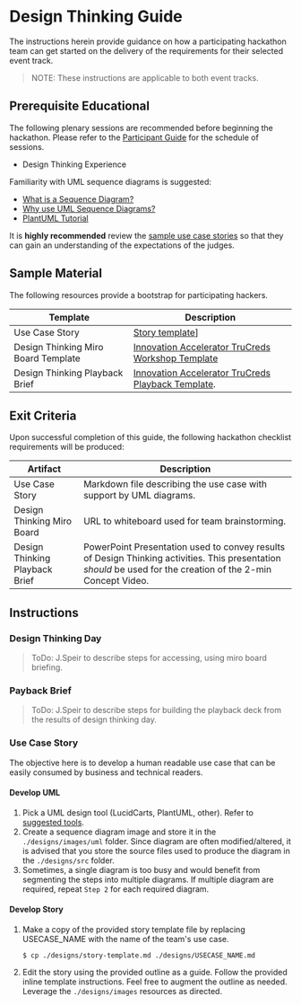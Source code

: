 # Design Thinking Guide

The instructions herein provide guidance on how a participating hackathon team can get started on the delivery of the requirements for their selected event track. 

>NOTE: These instructions are applicable to both event tracks.
## Prerequisite Educational

The following plenary sessions are recommended before beginning the hackathon. Please refer to the [Participant Guide](https://www.notion.so/angelhack/TruCreds-Hack-A-Digital-Trust-Hackathon-7e74d78809fb4a56bb9f898b48007464) for the schedule of sessions. 

* Design Thinking Experience

Familiarity with UML sequence diagrams is suggested:

* [What is a Sequence Diagram?](https://en.wikipedia.org/wiki/Sequence_diagram)
* [Why use UML Sequence Diagrams?](https://www.lucidchart.com/pages/uml-sequence-diagram)
* [PlantUML Tutorial](https://plantuml.com/sequence-diagram)

It is **highly recommended** review the [sample use case stories](./../HELP.md#digital-trust-use-cases) so that they can gain an understanding of the expectations of the judges.

## Sample Material
The following resources provide a bootstrap for participating hackers.

| Template | Description |
| --- | --- |
| Use Case Story | [Story template](../designs/story-template.md)] |
| Design Thinking Miro Board Template | [Innovation Accelerator TruCreds Workshop Template]() |
| Design Thinking Playback Brief | [Innovation Accelerator TruCreds Playback Template]().|

## Exit Criteria
Upon successful completion of this guide, the following hackathon checklist requirements will be produced:

| Artifact | Description |
| --- | --- |
| Use Case Story | Markdown file describing the use case with support by UML diagrams. |
| Design Thinking Miro Board | URL to whiteboard used for team brainstorming. |
| Design Thinking Playback Brief | PowerPoint Presentation used to convey results of Design Thinking activities. This presentation *should* be used for the creation of the 2-min Concept Video. |

## Instructions

### Design Thinking Day 
>ToDo: J.Speir to describe steps for accessing, using miro board briefing.

### Payback Brief
>ToDo: J.Speir to describe steps for building the playback deck from the results of design thinking day. 

### Use Case Story

The objective here is to develop a human readable use case that can be easily consumed by business and technical readers. 

#### Develop UML

1. Pick a UML design tool (LucidCarts, PlantUML, other). Refer to [suggested tools](../submission-guides/tools.md).
2. Create a sequence diagram image and store it in the `./designs/images/uml` folder. Since diagram are often modified/altered, it is advised that you store the source files used to produce the diagram in the `./designs/src` folder.
3. Sometimes, a single diagram is too busy and would benefit from segmenting the steps into multiple diagrams. If multiple diagram are required, repeat `Step 2` for each required diagram. 
#### Develop Story

1. Make a copy of the provided story template file by replacing USECASE_NAME with the name of the team's use case.
   
   ```
   $ cp ./designs/story-template.md ./designs/USECASE_NAME.md 
   ```
2. Edit the story using the provided outline as a guide. Follow the provided inline template instructions. Feel free to augment the outline as needed. Leverage the `./designs/images` resources as directed. 





